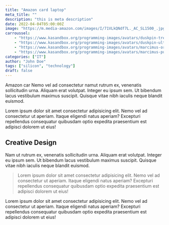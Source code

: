 ```yaml
---
title: "Amazon card laptop"
meta_title: ""
description: "this is meta description"
date: 2022-04-04T05:00:00Z
image: "https://m.media-amazon.com/images/I/71VLkQNdf7L._AC_SL1500_.jpg"
carroussel:
    - "https://www.kasandbox.org/programming-images/avatars/duskpin-tree.png"
    - "https://www.kasandbox.org/programming-images/avatars/duskpin-ultimate.png"
    - "https://www.kasandbox.org/programming-images/avatars/marcimus-orange.png"
    - "https://www.kasandbox.org/programming-images/avatars/marcimus-purple.png"
categories: ["IT"]
author: "John Doe"
tags: ["silicon", "technology"]
draft: false
---
```


Amazon car Nemo vel ad consectetur namut rutrum ex, venenatis sollicitudin urna. Aliquam erat volutpat. Integer eu ipsum sem. Ut bibendum lacus vestibulum maximus suscipit. Quisque vitae nibh iaculis neque blandit euismod.

Lorem ipsum dolor sit amet consectetur adipisicing elit. Nemo vel ad consectetur ut aperiam. Itaque eligendi natus aperiam? Excepturi repellendus consequatur quibusdam optio expedita praesentium est adipisci dolorem ut eius!

## Creative Design

Nam ut rutrum ex, venenatis sollicitudin urna. Aliquam erat volutpat. Integer eu ipsum sem. Ut bibendum lacus vestibulum maximus suscipit. Quisque vitae nibh iaculis neque blandit euismod.

> Lorem ipsum dolor sit amet consectetur adipisicing elit. Nemo vel ad consectetur ut aperiam. Itaque eligendi natus aperiam? Excepturi repellendus consequatur quibusdam optio expedita praesentium est adipisci dolorem ut eius!

Lorem ipsum dolor sit amet consectetur adipisicing elit. Nemo vel ad consectetur ut aperiam. Itaque eligendi natus aperiam? Excepturi repellendus consequatur quibusdam optio expedita praesentium est adipisci dolorem ut eius!
